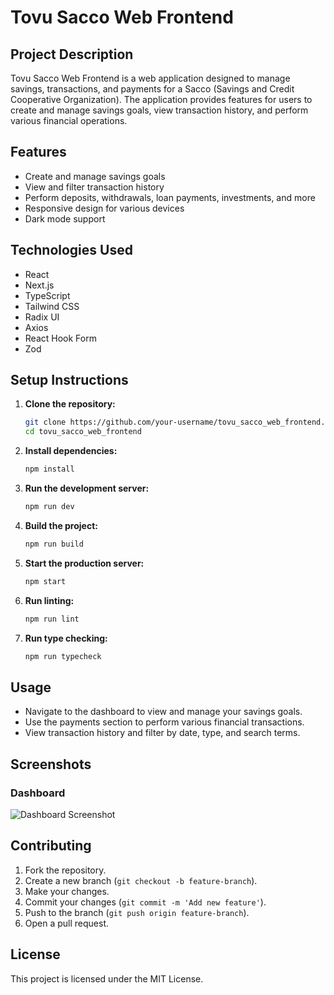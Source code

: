 # Tovu Sacco Web Frontend

## Project Description

Tovu Sacco Web Frontend is a web application designed to manage savings, transactions, and payments for a Sacco (Savings and Credit Cooperative Organization). The application provides features for users to create and manage savings goals, view transaction history, and perform various financial operations.

## Features

- Create and manage savings goals
- View and filter transaction history
- Perform deposits, withdrawals, loan payments, investments, and more
- Responsive design for various devices
- Dark mode support

## Technologies Used

- React
- Next.js
- TypeScript
- Tailwind CSS
- Radix UI
- Axios
- React Hook Form
- Zod

## Setup Instructions

1. **Clone the repository:**
   ```bash
   git clone https://github.com/your-username/tovu_sacco_web_frontend.git
   cd tovu_sacco_web_frontend
   ```

2. **Install dependencies:**
   ```bash
   npm install
   ```

3. **Run the development server:**
   ```bash
   npm run dev
   ```

4. **Build the project:**
   ```bash
   npm run build
   ```

5. **Start the production server:**
   ```bash
   npm start
   ```

6. **Run linting:**
   ```bash
   npm run lint
   ```

7. **Run type checking:**
   ```bash
   npm run typecheck
   ```

## Usage

- Navigate to the dashboard to view and manage your savings goals.
- Use the payments section to perform various financial transactions.
- View transaction history and filter by date, type, and search terms.

## Screenshots

### Dashboard
![Dashboard Screenshot](screenshots/dashboard.png)


## Contributing

1. Fork the repository.
2. Create a new branch (`git checkout -b feature-branch`).
3. Make your changes.
4. Commit your changes (`git commit -m 'Add new feature'`).
5. Push to the branch (`git push origin feature-branch`).
6. Open a pull request.

## License

This project is licensed under the MIT License.